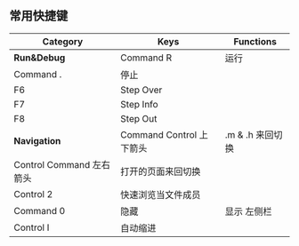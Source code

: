 常用快捷键
---

Category | Keys | Functions
--- | --- | ---
**Run&Debug**|Command R | 运行 
|Command . | 停止
|F6 | Step Over
|F7 | Step Info
|F8 | Step Out
**Navigation**|Command Control 上下箭头 | .m & .h 来回切换
|Control Command 左右箭头 | 打开的页面来回切换
|Control 2 | 快速浏览当文件成员
|Command 0 | 隐藏|显示 左侧栏
|Control I | 自动缩进
